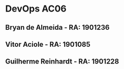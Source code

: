 # DevOps AC06
## Bryan de Almeida - RA: 1901236
## Vitor Aciole - RA: 1901085
## Guilherme Reinhardt - RA: 1901228
